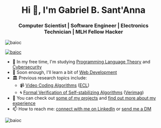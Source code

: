 <h1 align="center">Hi 👋, I'm Gabriel B. Sant'Anna</h1>
<h3 align="center">Computer Scientist | Software Engineer | Electronics Technician | MLH Fellow Hacker</h3>

<p align="left"><img src="https://komarev.com/ghpvc/?username=baioc&label=Profile%20views&color=0e75b6&style=flat" alt="baioc" /></p>

<p align="left"><a href="https://github.com/ryo-ma/github-profile-trophy"><img src="https://github-profile-trophy.vercel.app/?username=baioc&row=1" alt="baioc" /></a></p>

- 🔭 In my free time, I'm studying [Programming Language Theory](https://www.cs.uoregon.edu/research/summerschool/summer21/participants.php) and [Cybersecurity](https://www.youracclaim.com/badges/5ba4072c-a443-44d9-9fda-cdea90ae3144)
- 🌱 Soon enough, I'll learn a bit of [Web Development](https://www.crowd-sourced.tech)
- 🏛️ Previous research topics include:
  - 📹 [Video Coding Algorithms](https://doi.org/10.1109/ICASSP39728.2021.9414799) ([ECL](https://eclab.paginas.ufsc.br/))
  - 🌀 [Formal Verification of Self-stabilizing Algorithms](https://ensiwiki.ensimag.fr/index.php?title=Baiocchi_de_Sant’Anna_Gabriel_:_Simulation_and_Formal_Verification_of_Self-stabilizing_Algorithms) ([Verimag](https://www-verimag.univ-grenoble-alpes.fr/))
- 📔 You can check out [some of my projects](https://baioc.github.io/portfolio/) and [find out more about my experience](https://baioc.github.io/cv/)
- 📫 How to reach me: [connect with me on LinkedIn](https://linkedin.com/in/baioc) or [send me a DM](https://baioc.github.io/contact/)

<p>
  <img align="center" src="https://github-readme-stats.vercel.app/api?username=baioc&show_icons=true&locale=en&theme=nightowl" alt="baioc" />
</p>
